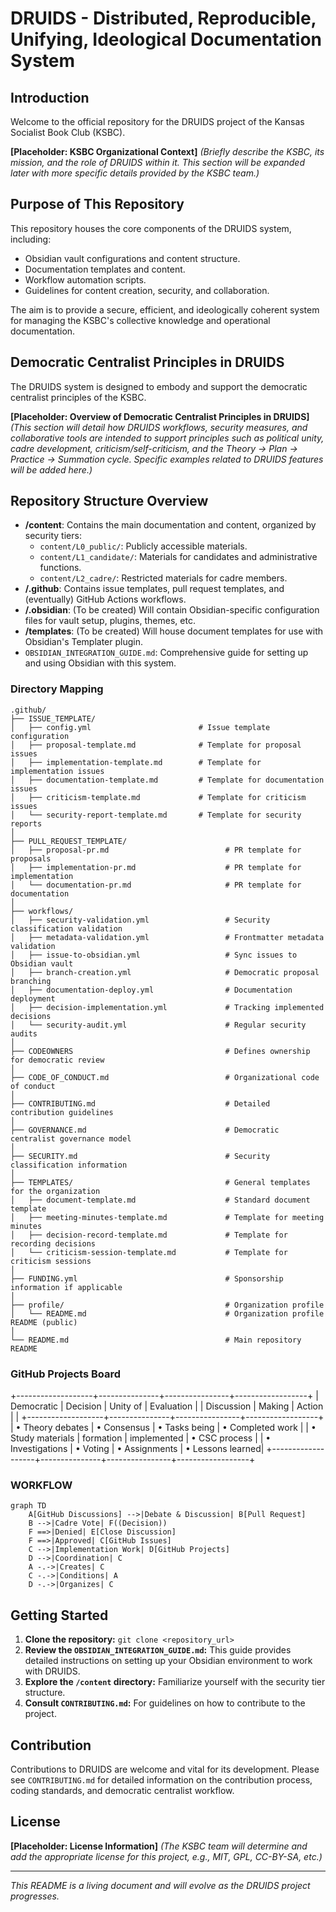 # DRUIDS - Distributed, Reproducible, Unifying, Ideological Documentation System

## Introduction

Welcome to the official repository for the DRUIDS project of the Kansas Socialist Book Club (KSBC).

**[Placeholder: KSBC Organizational Context]**
*(Briefly describe the KSBC, its mission, and the role of DRUIDS within it. This section will be expanded later with more specific details provided by the KSBC team.)*

## Purpose of This Repository

This repository houses the core components of the DRUIDS system, including:
- Obsidian vault configurations and content structure.
- Documentation templates and content.
- Workflow automation scripts.
- Guidelines for content creation, security, and collaboration.

The aim is to provide a secure, efficient, and ideologically coherent system for managing the KSBC's collective knowledge and operational documentation.

## Democratic Centralist Principles in DRUIDS

The DRUIDS system is designed to embody and support the democratic centralist principles of the KSBC.

**[Placeholder: Overview of Democratic Centralist Principles in DRUIDS]**
*(This section will detail how DRUIDS workflows, security measures, and collaborative tools are intended to support principles such as political unity, cadre development, criticism/self-criticism, and the Theory -> Plan -> Practice -> Summation cycle. Specific examples related to DRUIDS features will be added here.)*

## Repository Structure Overview

- **/content**: Contains the main documentation and content, organized by security tiers:
    - `content/L0_public/`: Publicly accessible materials.
    - `content/L1_candidate/`: Materials for candidates and administrative functions.
    - `content/L2_cadre/`: Restricted materials for cadre members.
- **/.github**: Contains issue templates, pull request templates, and (eventually) GitHub Actions workflows.
- **/.obsidian**: (To be created) Will contain Obsidian-specific configuration files for vault setup, plugins, themes, etc.
- **/templates**: (To be created) Will house document templates for use with Obsidian's Templater plugin.
- `OBSIDIAN_INTEGRATION_GUIDE.md`: Comprehensive guide for setting up and using Obsidian with this system.

### Directory Mapping

```text
.github/
├── ISSUE_TEMPLATE/
│   ├── config.yml                        # Issue template configuration
│   ├── proposal-template.md              # Template for proposal issues
│   ├── implementation-template.md        # Template for implementation issues
│   ├── documentation-template.md         # Template for documentation issues
│   ├── criticism-template.md             # Template for criticism issues
│   └── security-report-template.md       # Template for security reports
│
├── PULL_REQUEST_TEMPLATE/
│   ├── proposal-pr.md                          # PR template for proposals
│   ├── implementation-pr.md                    # PR template for implementation
│   └── documentation-pr.md                     # PR template for documentation
│
├── workflows/
│   ├── security-validation.yml                 # Security classification validation
│   ├── metadata-validation.yml                 # Frontmatter metadata validation
│   ├── issue-to-obsidian.yml                   # Sync issues to Obsidian vault
│   ├── branch-creation.yml                     # Democratic proposal branching
│   ├── documentation-deploy.yml                # Documentation deployment
│   ├── decision-implementation.yml             # Tracking implemented decisions
│   └── security-audit.yml                      # Regular security audits
│
├── CODEOWNERS                                  # Defines ownership for democratic review
│
├── CODE_OF_CONDUCT.md                          # Organizational code of conduct
│
├── CONTRIBUTING.md                             # Detailed contribution guidelines
│
├── GOVERNANCE.md                               # Democratic centralist governance model
│
├── SECURITY.md                                 # Security classification information
│
├── TEMPLATES/                                  # General templates for the organization
│   ├── document-template.md                    # Standard document template
│   ├── meeting-minutes-template.md             # Template for meeting minutes
│   ├── decision-record-template.md             # Template for recording decisions
│   └── criticism-session-template.md           # Template for criticism sessions
│
├── FUNDING.yml                                 # Sponsorship information if applicable
│
├── profile/                                    # Organization profile
│   └── README.md                               # Organization profile README (public)
│
└── README.md                                   # Main repository README
```

### GitHub Projects Board

+-------------------+---------------+----------------+------------------+
| Democratic        | Decision      | Unity of       | Evaluation       |
| Discussion        | Making        | Action         |                  |
+-------------------+---------------+----------------+------------------+
| • Theory debates  | • Consensus   | • Tasks being  | • Completed work |
| • Study materials | formation     | implemented    | • CSC process    |
| • Investigations  | • Voting      | • Assignments  | • Lessons learned|
+-------------------+---------------+----------------+------------------+

### WORKFLOW

```mermaid
graph TD
    A[GitHub Discussions] -->|Debate & Discussion| B[Pull Request]
    B -->|Cadre Vote| F((Decision))
    F ==>|Denied| E[Close Discussion]
    F ==>|Approved| C[GitHub Issues]
    C -->|Implementation Work| D[GitHub Projects]
    D -->|Coordination| C
    A -.->|Creates| C
    C -.->|Conditions| A
    D -.->|Organizes| C
```

## Getting Started

1.  **Clone the repository:** `git clone <repository_url>`
2.  **Review the `OBSIDIAN_INTEGRATION_GUIDE.md`:** This guide provides detailed instructions on setting up your Obsidian environment to work with DRUIDS.
3.  **Explore the `/content` directory:** Familiarize yourself with the security tier structure.
4.  **Consult `CONTRIBUTING.md`:** For guidelines on how to contribute to the project.

## Contribution

Contributions to DRUIDS are welcome and vital for its development. Please see `CONTRIBUTING.md` for detailed information on the contribution process, coding standards, and democratic centralist workflow.

## License

**[Placeholder: License Information]**
*(The KSBC team will determine and add the appropriate license for this project, e.g., MIT, GPL, CC-BY-SA, etc.)*

---

*This README is a living document and will evolve as the DRUIDS project progresses.*